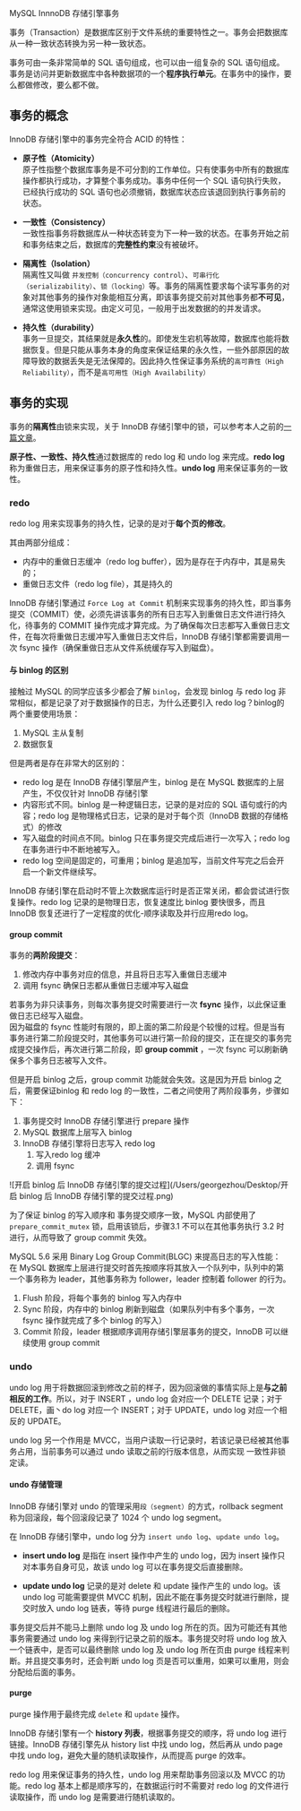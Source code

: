 MySQL InnnoDB 存储引擎事务

事务（Transaction）是数据库区别于文件系统的重要特性之一。事务会把数据库从一种一致状态转换为另一种一致状态。

事务可由一条非常简单的 SQL 语句组成，也可以由一组复杂的 SQL 语句组成。事务是访问并更新数据库中各种数据项的一个**程序执行单元**。在事务中的操作，要么都做修改，要么都不做。

## 事务的概念

InnoDB 存储引擎中的事务完全符合 ACID 的特性：

* **原子性（Atomicity）**  
  原子性指整个数据库事务是不可分割的工作单位。只有使事务中所有的数据库操作都执行成功，才算整个事务成功。事务中任何一个 SQL 语句执行失败，已经执行成功的 SQL 语句也必须撤销，数据库状态应该退回到执行事务前的状态。

* **一致性（Consistency）**  
  一致性指事务将数据库从一种状态转变为下一种一致的状态。在事务开始之前和事务结束之后，数据库的**完整性约束**没有被破坏。

* **隔离性（Isolation）**  
  隔离性又叫做 `并发控制（concurrency control）`、`可串行化（serializability）`、`锁（locking）`等。事务的隔离性要求每个读写事务的对象对其他事务的操作对象能相互分离，即该事务提交前对其他事务都**不可见**，通常这使用锁来实现。由定义可见，一般用于出发数据的的并发请求。

* **持久性（durability）**  
  事务一旦提交，其结果就是**永久性**的。即使发生宕机等故障，数据库也能将数据恢复。但是只能从事务本身的角度来保证结果的永久性，一些外部原因的故障导致的数据丢失是无法保障的。因此持久性保证事务系统的`高可靠性（High Reliability）`，而不是`高可用性（High Availability）`

## 事务的实现
事务的**隔离性**由锁来实现，关于 InnoDB 存储引擎中的锁，可以参考本人之前的[一篇文章](https://www.jianshu.com/p/11f75c9d5861)。

**原子性、一致性、持久性**通过数据库的 redo log 和 undo log 来完成。**redo log** 称为重做日志，用来保证事务的原子性和持久性。**undo log** 用来保证事务的一致性。

### redo

redo log 用来实现事务的持久性，记录的是对于**每个页的修改**。

其由两部分组成：
* 内存中的重做日志缓冲（redo log buffer），因为是存在于内存中，其是易失的；
* 重做日志文件（redo log file），其是持久的

InnoDB 存储引擎通过 `Force Log at Commit` 机制来实现事务的持久性，即当事务提交（COMMIT）使，必须先讲该事务的所有日志写入到重做日志文件进行持久化，待事务的 COMMIT 操作完成才算完成。为了确保每次日志都写入重做日志文件，在每次将重做日志缓冲写入重做日志文件后，InnoDB 存储引擎都需要调用一次 fsync 操作（确保重做日志从文件系统缓存写入到磁盘）。

#### 与 binlog 的区别

接触过 MySQL 的同学应该多少都会了解 `binlog`，会发现 binlog 与 redo log 非常相似，都是记录了对于数据操作的日志，为什么还要引入 redo log？binlog的两个重要使用场景：
1. MySQL 主从复制
2. 数据恢复

但是两者是存在非常大的区别的：
* redo log 是在 InnoDB 存储引擎层产生，binlog 是在 MySQL 数据库的上层产生，不仅仅针对 InnoDB 存储引擎
* 内容形式不同。binlog 是一种逻辑日志，记录的是对应的 SQL 语句或行的内容；redo log 是物理格式日志，记录的是对于每个页（InnoDB 数据的存储格式）的修改
* 写入磁盘的时间点不同。binlog 只在事务提交完成后进行一次写入；redo log 在事务进行中不断地被写入。
* redo log 空间是固定的，可重用；binlog 是追加写，当前文件写完之后会开启一个新文件继续写。

InnoDB 存储引擎在启动时不管上次数据库运行时是否正常关闭，都会尝试进行恢复操作。redo log 记录的是物理日志，恢复速度比 binlog 要快很多，而且InnoDB 恢复还进行了一定程度的优化-顺序读取及并行应用redo log。

#### group commit

事务的**两阶段提交**：
1. 修改内存中事务对应的信息，并且将日志写入重做日志缓冲
2. 调用 fsync 确保日志都从重做日志缓冲写入磁盘

若事务为非只读事务，则每次事务提交时需要进行一次 **fsync** 操作，以此保证重做日志已经写入磁盘。  
因为磁盘的 fsync 性能时有限的，即上面的第二阶段是个较慢的过程。但是当有事务进行第二阶段提交时，其他事务可以进行第一阶段的提交，正在提交的事务完成提交操作后，再次进行第二阶段，即 **group commit** ，一次 fsync 可以刷新确保多个事务日志被写入文件。

但是开启 binlog 之后，group commit 功能就会失效。这是因为开启 binlog 之后，需要保证binlog 和 redo log 的一致性，二者之间使用了两阶段事务，步骤如下：
1. 事务提交时 InnoDB 存储引擎进行 prepare 操作
2. MySQL 数据库上层写入 binlog
3. InnoDB 存储引擎将日志写入 redo log
   1. 写入redo log 缓冲
   2. 调用 fsync

![开启 binlog 后 InnoDB 存储引擎的提交过程](/Users/georgezhou/Desktop/开启 binlog 后 InnoDB 存储引擎的提交过程.png)

为了保证 binlog 的写入顺序和 事务提交顺序一致，MySQL 内部使用了 `prepare_commit_mutex` 锁，启用该锁后，步骤3.1 不可以在其他事务执行 3.2 时进行，从而导致了 group commit 失效。

MySQL 5.6 采用 Binary Log Group Commit(BLGC) 来提高日志的写入性能：  
在 MySQL 数据库上层进行提交时首先按顺序将其放入一个队列中，队列中的第一个事务称为 leader，其他事务称为 follower，leader 控制着 follower 的行为。
1. Flush 阶段，将每个事务的 binlog 写入内存中
2. Sync 阶段，内存中的 binlog 刷新到磁盘（如果队列中有多个事务，一次 fsync 操作就完成了多个 binlog 的写入）
3. Commit 阶段，leader 根据顺序调用存储引擎层事务的提交，InnoDB 可以继续使用 group commit

### undo

undo log 用于将数据回滚到修改之前的样子，因为回滚做的事情实际上是**与之前相反的工作**。所以，对于 INSERT ，undo log 会对应一个 DELETE 记录；对于 DELETE，画丶do log 对应一个 INSERT；对于 UPDATE，undo log 对应一个相反的 UPDATE。

undo log 另一个作用是 MVCC，当用户读取一行记录时，若该记录已经被其他事务占用，当前事务可以通过 undo 读取之前的行版本信息，从而实现 一致性非锁定读。

#### undo 存储管理

InnoDB 存储引擎对 undo 的管理采用`段（segment）`的方式，rollback segment 称为回滚段，每个回滚段记录了 1024 个 undo log segment。

在 InnoDB 存储引擎中，undo log 分为 `insert undo log`、`update undo log`。
* **insert undo log** 是指在 insert 操作中产生的 undo log，因为 insert 操作只对本事务自身可见，故该 undo log 可以在事务提交后直接删除。

* **update undo log** 记录的是对 delete 和 update 操作产生的 undo log。该 undo log 可能需要提供 MVCC 机制，因此不能在事务提交时就进行删除，提交时放入 undo log 链表，等待 purge 线程进行最后的删除。

事务提交后并不能马上删除 undo log 及 undo log 所在的页。因为可能还有其他事务需要通过 undo log 来得到行记录之前的版本。事务提交时将 undo log 放入一个链表中，是否可以最终删除 undo log 及 undo log 所在页由 purge 线程来判断。并且提交事务时，还会判断 undo log 页是否可以重用，如果可以重用，则会分配给后面的事务。

#### purge

purge 操作用于最终完成 `delete` 和 `update` 操作。

InnoDB 存储引擎有一个 **history 列表**，根据事务提交的顺序，将 undo log 进行链接。InnoDB 存储引擎先从 history list 中找 undo log，然后再从 undo page 中找 undo log，避免大量的随机读取操作，从而提高 purge 的效率。

redo log 用来保证事务的持久性，undo log 用来帮助事务回滚以及 MVCC 的功能。redo log 基本上都是顺序写的，在数据运行时不需要对 redo log 的文件进行读取操作，而 undo log 是需要进行随机读取的。